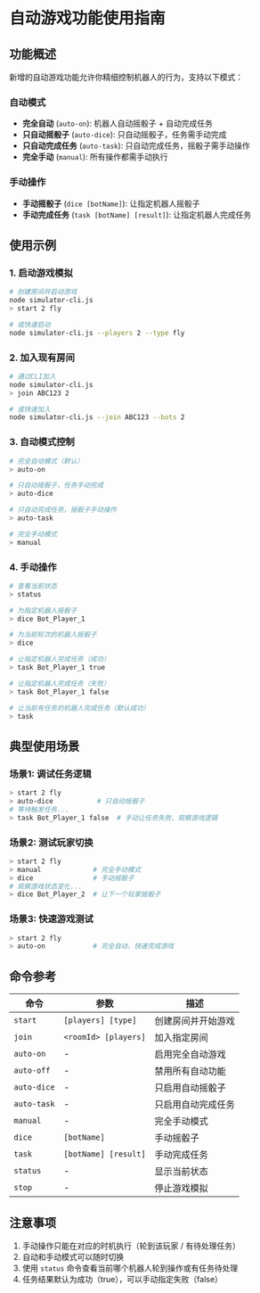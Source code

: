 # 自动游戏功能使用指南

## 功能概述

新增的自动游戏功能允许你精细控制机器人的行为，支持以下模式：

### 自动模式
- **完全自动** (`auto-on`): 机器人自动摇骰子 + 自动完成任务
- **只自动摇骰子** (`auto-dice`): 只自动摇骰子，任务需手动完成
- **只自动完成任务** (`auto-task`): 只自动完成任务，摇骰子需手动操作
- **完全手动** (`manual`): 所有操作都需手动执行

### 手动操作
- **手动摇骰子** (`dice [botName]`): 让指定机器人摇骰子
- **手动完成任务** (`task [botName] [result]`): 让指定机器人完成任务

## 使用示例

### 1. 启动游戏模拟
```bash
# 创建房间并启动游戏
node simulator-cli.js
> start 2 fly

# 或快速启动
node simulator-cli.js --players 2 --type fly
```

### 2. 加入现有房间
```bash
# 通过CLI加入
node simulator-cli.js
> join ABC123 2

# 或快速加入
node simulator-cli.js --join ABC123 --bots 2
```

### 3. 自动模式控制
```bash
# 完全自动模式（默认）
> auto-on

# 只自动摇骰子，任务手动完成
> auto-dice

# 只自动完成任务，摇骰子手动操作
> auto-task

# 完全手动模式
> manual
```

### 4. 手动操作
```bash
# 查看当前状态
> status

# 为指定机器人摇骰子
> dice Bot_Player_1

# 为当前轮次的机器人摇骰子
> dice

# 让指定机器人完成任务（成功）
> task Bot_Player_1 true

# 让指定机器人完成任务（失败）
> task Bot_Player_1 false

# 让当前有任务的机器人完成任务（默认成功）
> task
```

## 典型使用场景

### 场景1: 调试任务逻辑
```bash
> start 2 fly
> auto-dice           # 只自动摇骰子
# 等待触发任务...
> task Bot_Player_1 false  # 手动让任务失败，观察游戏逻辑
```

### 场景2: 测试玩家切换
```bash
> start 2 fly
> manual             # 完全手动模式
> dice               # 手动摇骰子
# 观察游戏状态变化...
> dice Bot_Player_2  # 让下一个玩家摇骰子
```

### 场景3: 快速游戏测试
```bash
> start 2 fly
> auto-on            # 完全自动，快速完成游戏
```

## 命令参考

| 命令 | 参数 | 描述 |
|------|------|------|
| `start` | `[players] [type]` | 创建房间并开始游戏 |
| `join` | `<roomId> [players]` | 加入指定房间 |
| `auto-on` | - | 启用完全自动游戏 |
| `auto-off` | - | 禁用所有自动功能 |
| `auto-dice` | - | 只启用自动摇骰子 |
| `auto-task` | - | 只启用自动完成任务 |
| `manual` | - | 完全手动模式 |
| `dice` | `[botName]` | 手动摇骰子 |
| `task` | `[botName] [result]` | 手动完成任务 |
| `status` | - | 显示当前状态 |
| `stop` | - | 停止游戏模拟 |

## 注意事项

1. 手动操作只能在对应的时机执行（轮到该玩家 / 有待处理任务）
2. 自动和手动模式可以随时切换
3. 使用 `status` 命令查看当前哪个机器人轮到操作或有任务待处理
4. 任务结果默认为成功（true），可以手动指定失败（false）